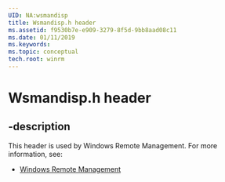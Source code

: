 ```yaml
---
UID: NA:wsmandisp
title: Wsmandisp.h header
ms.assetid: f9530b7e-e909-3279-8f5d-9bb8aad08c11
ms.date: 01/11/2019
ms.keywords: 
ms.topic: conceptual
tech.root: winrm
---
```


# Wsmandisp.h header


## -description


This header is used by Windows Remote Management. For more information, see:

- [Windows Remote Management](../_winrm/index.md)

